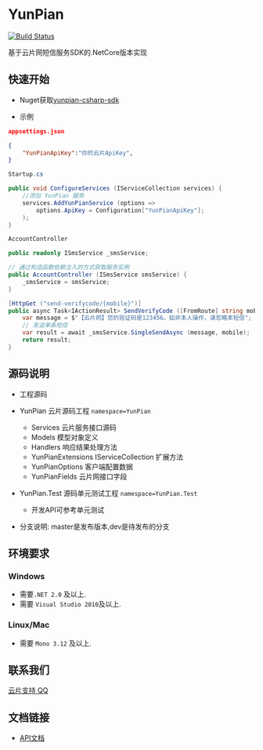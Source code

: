 # YunPian

[![Build Status](https://dev.azure.com/1044635791/Panda.Admin/_apis/build/status/Panda.Admin)](https://dev.azure.com/1044635791/Panda.Admin/_build/latest?definitionId=3)

基于云片网短信服务SDK的.NetCore版本实现

## 快速开始

- Nuget获取[yunpian-csharp-sdk](https://www.nuget.org/packages?q=Yunpian.Sdk)

- 示例

```json
appsettings.json

{
    "YunPianApiKey":"你的云片ApiKey",
}
```

```csharp
Startup.cs

public void ConfigureServices (IServiceCollection services) {  
    //添加 YunPian 服务
    services.AddYunPianService (options =>  
        options.ApiKey = Configuration["YunPianApiKey"];  
    );
}
```

```csharp
AccountController

public readonly ISmsService _smsService;

// 通过构造函数依赖注入的方式获取服务实例
public AccountController (ISmsService smsService) {
    _smsService = smsService;
}

[HttpGet ("send-verifycode/{mobile}")]
public async Task<IActionResult> SendVerifyCode ([FromRoute] string mobile) {
    var message = $"【云片网】您的验证码是123456。如非本人操作，请忽略本短信";
    // 发送单条短信
    var result = await _smsService.SingleSendAsync (message, mobile);
    return result;
}
```

## 源码说明

- 工程源码

- YunPian 云片源码工程 `namespace=YunPian`
  - Services 云片服务接口源码
  - Models 模型对象定义
  - Handlers 响应结果处理方法
  - YunPianExtensions IServiceCollection 扩展方法
  - YunPianOptions 客户端配置数据
  - YunPianFields 云片网接口字段
- YunPian.Test 源码单元测试工程 `namespace=YunPian.Test`
  - 开发API可参考单元测试

- 分支说明: master是发布版本,dev是待发布的分支

## 环境要求

### Windows

- 需要`.NET 2.0` 及以上. 
- 需要 `Visual Studio 2010`及以上.

### Linux/Mac

- 需要 `Mono 3.12` 及以上.

## 联系我们

[云片支持 QQ](https://static.meiqia.com/dist/standalone.html?eid=30951&groupid=0d20ab23ab4702939552b3f81978012f&metadata={"name":"github"})

## 文档链接

- [API文档](https://www.yunpian.com/api2.0/guide.html)
